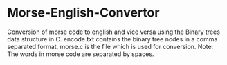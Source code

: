 # Morse-English-Convertor
Conversion of morse code to english and vice versa using the Binary trees data structure in C.
encode.txt contains the binary tree nodes in a comma separated format.
morse.c is the file which is used for conversion.
Note: The words in morse code are separated by spaces.
